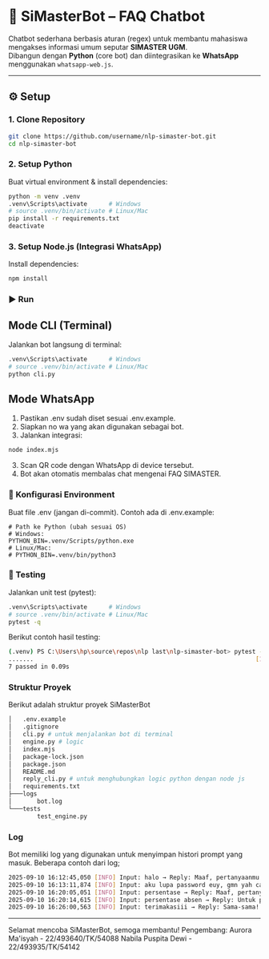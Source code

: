 # 🤖 SiMasterBot – FAQ Chatbot

Chatbot sederhana berbasis aturan (regex) untuk membantu mahasiswa mengakses informasi umum seputar **SIMASTER UGM**.  
Dibangun dengan **Python** (core bot) dan diintegrasikan ke **WhatsApp** menggunakan `whatsapp-web.js`.

---

## ⚙️ Setup

### 1. Clone Repository
```bash
git clone https://github.com/username/nlp-simaster-bot.git
cd nlp-simaster-bot
```

### 2. Setup Python
Buat virtual environment & install dependencies:
```bash
python -m venv .venv
.venv\Scripts\activate      # Windows
# source .venv/bin/activate # Linux/Mac
pip install -r requirements.txt
deactivate
```

### 3. Setup Node.js (Integrasi WhatsApp)
Install dependencies:
```bash
npm install
```

### ▶️ Run
## Mode CLI (Terminal)
Jalankan bot langsung di terminal:
```bash
.venv\Scripts\activate      # Windows
# source .venv/bin/activate # Linux/Mac
python cli.py
```

## Mode WhatsApp
1. Pastikan .env sudah diset sesuai .env.example.
2. Siapkan no wa yang akan digunakan sebagai bot.
3. Jalankan integrasi:
```bash
node index.mjs
```
3. Scan QR code dengan WhatsApp di device tersebut.
4. Bot akan otomatis membalas chat mengenai FAQ SIMASTER.

### 🔑 Konfigurasi Environment
Buat file .env (jangan di-commit). Contoh ada di .env.example:
```env
# Path ke Python (ubah sesuai OS)
# Windows:
PYTHON_BIN=.venv/Scripts/python.exe
# Linux/Mac:
# PYTHON_BIN=.venv/bin/python3
```

### 🧪 Testing
Jalankan unit test (pytest):
```bash
.venv\Scripts\activate      # Windows
# source .venv/bin/activate # Linux/Mac
pytest -q
```
Berikut contoh hasil testing:
```bash
(.venv) PS C:\Users\hp\source\repos\nlp last\nlp-simaster-bot> pytest -q
.......                                                              [100%]
7 passed in 0.09s
```

### Struktur Proyek
Berikut adalah struktur proyek SiMasterBot
```bash
│   .env.example
│   .gitignore
│   cli.py # untuk menjalankan bot di terminal
│   engine.py # logic
│   index.mjs
│   package-lock.json
│   package.json
│   README.md
│   reply_cli.py # untuk menghubungkan logic python dengan node js
│   requirements.txt
├───logs
│       bot.log
└───tests
        test_engine.py
```

### Log
Bot memiliki log yang digunakan untuk menyimpan histori prompt yang masuk. Beberapa contoh dari log;
```bash
2025-09-10 16:12:45,050 [INFO] Input: halo → Reply: Maaf, pertanyaanmu belum ada di FAQ. Cek portal Simaster atau hubungi admin.
2025-09-10 16:13:11,874 [INFO] Input: aku lupa password euy, gmn yah cara gantinya → Reply: Jika lupa password, tekan tombol 'Lupa Kata Sandi' di login page SIMASTER, lalu cek email mahasiswa.
2025-09-10 16:20:05,051 [INFO] Input: persentase → Reply: Maaf, pertanyaanmu belum ada di FAQ. Cek portal Simaster atau hubungi admin.
2025-09-10 16:20:14,615 [INFO] Input: persentase absen → Reply: Untuk presensi, pilih menu Perkuliahan → Presensi → scan QR code di kelas. Aktifkan GPS. Jika gagal, gunakan menu Klaim Presensi.
2025-09-10 16:26:00,563 [INFO] Input: terimakasiii → Reply: Sama-sama! Semoga membantu ya. 👍
```

---

Selamat mencoba SiMasterBot, semoga membantu!
Pengembang: 
Aurora Ma'isyah - 22/493640/TK/54088
Nabila Puspita Dewi - 22/493935/TK/54142

